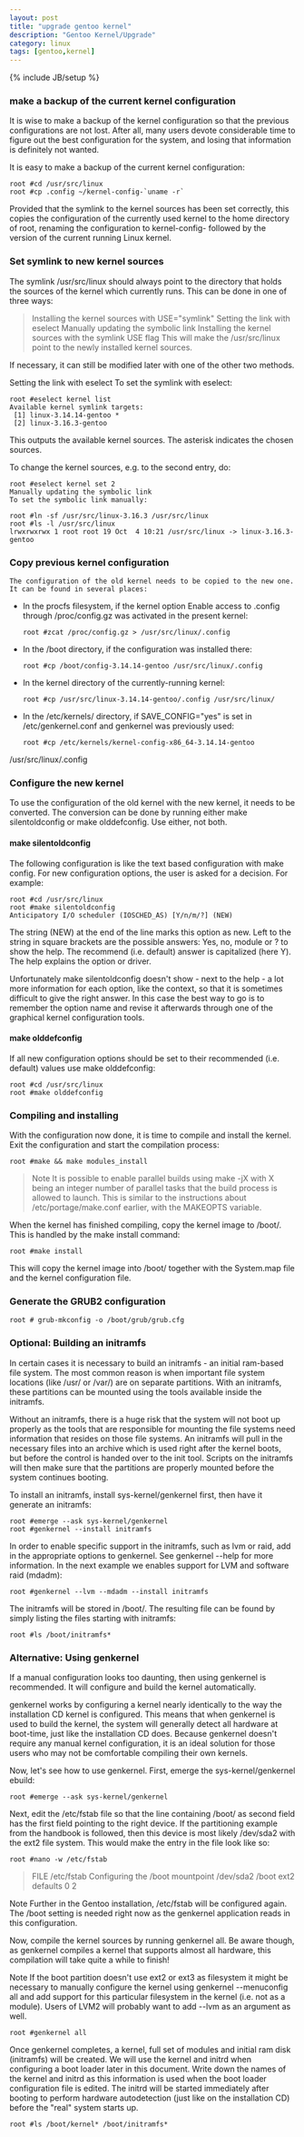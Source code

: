 ```yaml
---
layout: post
title: "upgrade gentoo kernel"
description: "Gentoo Kernel/Upgrade"
category: linux 
tags: [gentoo,kernel]
---
```

{% include JB/setup %}

### make a backup of the current kernel configuration

It is wise to make a backup of the kernel configuration so that the previous
configurations are not lost. After all, many users devote considerable time to
figure out the best configuration for the system, and losing that information
is definitely not wanted.

It is easy to make a backup of the current kernel configuration:

    root #cd /usr/src/linux
    root #cp .config ~/kernel-config-`uname -r`

Provided that the symlink to the kernel sources has been set correctly, this
copies the configuration of the currently used kernel to the home directory of
root, renaming the configuration to kernel-config- followed by the version of
the current running Linux kernel.

### Set symlink to new kernel sources

The symlink /usr/src/linux should always point to the directory that holds the
sources of the kernel which currently runs. This can be done in one of three
ways:

>Installing the kernel sources with USE="symlink"
Setting the link with eselect
Manually updating the symbolic link
Installing the kernel sources with the symlink USE flag
This will make the /usr/src/linux point to the newly installed kernel sources.

If necessary, it can still be modified later with one of the other two methods.

Setting the link with eselect
To set the symlink with eselect:

    root #eselect kernel list
    Available kernel symlink targets:
     [1] linux-3.14.14-gentoo *
     [2] linux-3.16.3-gentoo

  This outputs the available kernel sources. The asterisk indicates the chosen
  sources.

  To change the kernel sources, e.g. to the second entry, do:

    root #eselect kernel set 2
    Manually updating the symbolic link
    To set the symbolic link manually:

    root #ln -sf /usr/src/linux-3.16.3 /usr/src/linux
    root #ls -l /usr/src/linux
    lrwxrwxrwx 1 root root 19 Oct  4 10:21 /usr/src/linux -> linux-3.16.3-gentoo
    
### Copy previous kernel configuration
    The configuration of the old kernel needs to be copied to the new one. It can be found in several places:

  * In the procfs filesystem, if the kernel option Enable access to .config
  through /proc/config.gz was activated in the present kernel:


        root #zcat /proc/config.gz > /usr/src/linux/.config


  * In the /boot directory, if the configuration was installed there:


        root #cp /boot/config-3.14.14-gentoo /usr/src/linux/.config

  * In the kernel directory of the currently-running kernel:


        root #cp /usr/src/linux-3.14.14-gentoo/.config /usr/src/linux/

  * In the /etc/kernels/ directory, if SAVE_CONFIG="yes" is set in
  /etc/genkernel.conf and genkernel was previously used:
    

        root #cp /etc/kernels/kernel-config-x86_64-3.14.14-gentoo
  /usr/src/linux/.config
    
### Configure the new kernel
  To use the configuration of the old kernel with the new kernel, it needs to
  be converted. The conversion can be done by running either make
  silentoldconfig or make olddefconfig. Use either, not both.

####  make silentoldconfig
  The following configuration is like the text based configuration with make
  config. For new configuration options, the user is asked for a decision. For
  example:

    root #cd /usr/src/linux
    root #make silentoldconfig
    Anticipatory I/O scheduler (IOSCHED_AS) [Y/n/m/?] (NEW)

  The string (NEW) at the end of the line marks this option as new. Left to the
  string in square brackets are the possible answers: Yes, no, module or ? to
  show the help. The recommend (i.e. default) answer is capitalized (here Y).
  The help explains the option or driver.

  Unfortunately make silentoldconfig doesn't show - next to the help - a lot
  more information for each option, like the context, so that it is sometimes
  difficult to give the right answer. In this case the best way to go is to
  remember the option name and revise it afterwards through one of the
  graphical kernel configuration tools.

#### make olddefconfig
  If all new configuration options should be set to their recommended (i.e.
  default) values use make olddefconfig:

    root #cd /usr/src/linux
    root #make olddefconfig

### Compiling and installing
With the configuration now done, it is time to compile and install the kernel.
Exit the configuration and start the compilation process:

    root #make && make modules_install

 >Note
 >It is possible to enable parallel builds using make -jX with X being an
 integer number of parallel tasks that the build process is allowed to launch.
 This is similar to the instructions about /etc/portage/make.conf earlier, with
 the MAKEOPTS variable.

 When the kernel has finished compiling, copy the kernel image to /boot/. This
 is handled by the make install command:

    root #make install

 This will copy the kernel image into /boot/ together with the System.map file
 and the kernel configuration file.

### Generate the GRUB2 configuration

    root # grub-mkconfig -o /boot/grub/grub.cfg

### Optional: Building an initramfs

In certain cases it is necessary to build an initramfs - an initial ram-based
file system. The most common reason is when important file system locations
(like /usr/ or /var/) are on separate partitions. With an initramfs, these
partitions can be mounted using the tools available inside the initramfs.

Without an initramfs, there is a huge risk that the system will not boot up
properly as the tools that are responsible for mounting the file systems need
information that resides on those file systems. An initramfs will pull in the
necessary files into an archive which is used right after the kernel boots, but
before the control is handed over to the init tool. Scripts on the initramfs
will then make sure that the partitions are properly mounted before the system
continues booting.

To install an initramfs, install sys-kernel/genkernel first, then have it
generate an initramfs:

    root #emerge --ask sys-kernel/genkernel
    root #genkernel --install initramfs

In order to enable specific support in the initramfs, such as lvm or raid, add
in the appropriate options to genkernel. See genkernel --help for more
information. In the next example we enables support for LVM and software raid
(mdadm):

    root #genkernel --lvm --mdadm --install initramfs

The initramfs will be stored in /boot/. The resulting file can be found by
simply listing the files starting with initramfs:

    root #ls /boot/initramfs*

### Alternative: Using genkernel

If a manual configuration looks too daunting, then using genkernel is
recommended. It will configure and build the kernel automatically.

genkernel works by configuring a kernel nearly identically to the way the
installation CD kernel is configured. This means that when genkernel is used to
build the kernel, the system will generally detect all hardware at boot-time,
just like the installation CD does. Because genkernel doesn't require any
manual kernel configuration, it is an ideal solution for those users who may
not be comfortable compiling their own kernels.

Now, let's see how to use genkernel. First, emerge the sys-kernel/genkernel
ebuild:

    root #emerge --ask sys-kernel/genkernel

Next, edit the /etc/fstab file so that the line containing /boot/ as second
field has the first field pointing to the right device. If the partitioning
example from the handbook is followed, then this device is most likely
/dev/sda2 with the ext2 file system. This would make the entry in the file look
like so:

    root #nano -w /etc/fstab

>FILE /etc/fstab Configuring the /boot mountpoint
>/dev/sda2   /boot   ext2    defaults    0 2

Note
Further in the Gentoo installation, /etc/fstab will be configured again. The
/boot setting is needed right now as the genkernel application reads in this
configuration.

Now, compile the kernel sources by running genkernel all. Be aware though, as
genkernel compiles a kernel that supports almost all hardware, this compilation
will take quite a while to finish!

Note
If the boot partition doesn't use ext2 or ext3 as filesystem it might be
necessary to manually configure the kernel using genkernel --menuconfig all and
add support for this particular filesystem in the kernel (i.e. not as a
module). Users of LVM2 will probably want to add --lvm as an argument as well.

    root #genkernel all

Once genkernel completes, a kernel, full set of modules and initial ram disk
(initramfs) will be created. We will use the kernel and initrd when configuring
a boot loader later in this document. Write down the names of the kernel and
initrd as this information is used when the boot loader configuration file is
edited. The initrd will be started immediately after booting to perform
hardware autodetection (just like on the installation CD) before the "real"
system starts up.

    root #ls /boot/kernel* /boot/initramfs*
